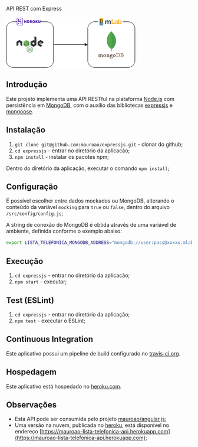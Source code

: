 API REST com Express

[![ExpressJS](https://raw.githubusercontent.com/mauroao/expressjs/master/docs/diagrama.draw.io.png)](https://mauroao-lista-telefonica-api.herokuapp.com)

## Introdução

Este projeto implementa uma API RESTful na plataforma [Node.js](http://nodejs.org) com persistência em [MongoDB](https://www.mongodb.com), com o auxílio das bibliotecas [expressjs](https://expressjs.com) e [mongoose](http://mongoosejs.com).

## Instalação

1. `git clone git@github.com:mauroao/expressjs.git` - clonar do github;
2. `cd expressjs` - entrar no diretório da aplicacão;
3. `npm install` - instalar os pacotes npm;

Dentro do diretório da aplicação, executar o comando `npm install`;

## Configuração

É possível escolher entre dados mockados ou MongoDB, alterando o conteúdo da variável `mocking` para `true` ou `false`, dentro do arquivo `/src/config/config.js`;

A string de conexão do MongoDB é obtida através de uma variável de ambiente, definida conforme o exemplo abaixo:

```bash
export LISTA_TELEFONICA_MONGODB_ADDRESS="mongodb://user:pass@xxxxx.mlab.com:45357/lista-telefonica"
``` 
## Execução

1. `cd expressjs` - entrar no diretório da aplicacão;
2. `npm start` - executar;

## Test (ESLint)

1. `cd expressjs` - entrar no diretório da aplicação;
2. `npm test` - executar o ESLint;

## Continuous Integration

Este aplicativo possui um pipeline de build configurado no [travis-ci.org](https://travis-ci.org).

## Hospedagem

Este aplicativo está hospedado no [heroku.com](https://www.heroku.com).

## Observações

* Esta API pode ser consumida pelo projeto [mauroao/angular.js](https://github.com/mauroao/angular.js);
* Uma versão na nuvem, publicada no [heroku](https://www.heroku.com/home), está disponível no endereço [https://mauroao-lista-telefonica-api.herokuapp.com](https://mauroao-lista-telefonica-api.herokuapp.com);
